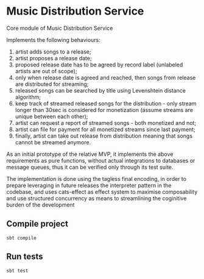 # Music Distribution Service

Core module of Music Distribution Service 

Implements the following behaviours:
1. artist adds songs to a release;
2. artist proposes a release date;
3. proposed release date has to be agreed by record label (unlabeled artists are out of
   scope);
4. only when release date is agreed and reached, then songs from release are
   distributed for streaming;
5. released songs can be searched by title using Levenshtein distance algorithm;
6. keep track of streamed released songs for the distribution - only stream longer than
   30sec is considered for monetization (assume streams are unique between each other);
7. artist can request a report of streamed songs - both monetized and not;
8. artist can file for payment for all monetized streams since last payment;
9. finally, artist can take out release from distribution meaning that songs cannot be
   streamed anymore.

As an initial prototype of the relative MVP, it implements the above requirements as pure functions, without actual integrations to databases or message queues, 
thus it can be verified only through its test suite.

The implementation is done using the tagless final encoding, in order to prepare leveraging in future releases the interpreter pattern in the codebase, and uses
cats-effect as effect system to maximise composability and use structured concurrency as means to streamlining the coginitive burden of the development

## Compile project

```shell
sbt compile
```

## Run tests

```shell
sbt test
```